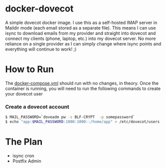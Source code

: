 # docker-dovecot

A simple dovecot docker image. I use this as a self-hosted IMAP server in Maildir mode (each email stored as a separate file). This means I can use isync to download emails from my provider and straight into dovecot and connect my clients (phone, laptop, etc.) into my dovecot server. No more reliance on a single provider as I can simply change where isync points and everything will continue to work! ;)

# How to Run

The [docker-compose.yml](docker-compose.yml) should run with no changes, in theory. Once the container is running, you will need to run the following commands to create your dovecot user

### Create a dovecot account

```sh
$ MAIL_PASSWORD=`doveadm pw -s BLF-CRYPT  -p somepassword`
$ echo "app:$MAIL_PASSWORD:1000:1000::/home/app" > /etc/dovecot/users
```

# The Plan

* isync cron
* Postfix Admin